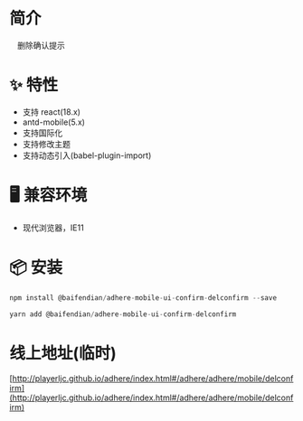 # 简介
&ensp;&ensp;删除确认提示

# ✨ 特性
- 支持 react(18.x)
- antd-mobile(5.x)
- 支持国际化
- 支持修改主题
- 支持动态引入(babel-plugin-import)

# 🖥 兼容环境
- 现代浏览器，IE11

# 📦 安装
```javascript
npm install @baifendian/adhere-mobile-ui-confirm-delconfirm --save
``` 

```javascript
yarn add @baifendian/adhere-mobile-ui-confirm-delconfirm
```

# 线上地址(临时)
[http://playerljc.github.io/adhere/index.html#/adhere/adhere/mobile/delconfirm](http://playerljc.github.io/adhere/index.html#/adhere/adhere/mobile/delconfirm)


